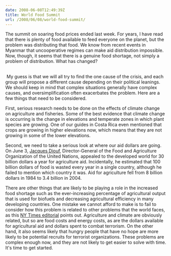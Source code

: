 ```yaml
---
date: 2008-06-08T12:49:39Z
title: World Food Summit
url: /2008/06/08/world-food-summit/
---
```


<p>The summit on soaring food prices ended last week. For years, I have read that there is plenty of food available to feed everyone on the planet, but the problem was distributing that food. We know from recent events in Myanmar that uncooperative regimes can make aid distribution impossible. Now, though, it seems that there is a genuine food shortage, not simply a problem of distribution. What has changed?</p>
<p><!--more--><br />
 My guess is that we will all try to find the one cause of the crisis, and each group will propose a different cause depending on their political leanings. We should keep in mind that complex situations generally have complex causes, and oversimplification often exacerbates the problem. Here are a few things that need to be considered.</p>
<p>First, serious research needs to be done on the effects of climate change on agriculture and fisheries. Some of the best evidence that climate change is occurring is the change in elevations and temperate zones in which plant species are growing. One of our guides in Costa Rica even mentioned that crops are growing in higher elevations now, which means that they are not growing in some of the lower elevations.</p>
<p>Second, we need to take a serious look at where our aid dollars are going. On June 3, <a title="The world only needs 30 billion dollars a year to eradicate the scourge of hunger" href="http://www.fao.org/newsroom/en/news/2008/1000853/index.html">Jacques Diouf</a>, Director-General of the Food and Agriculture Organization of the United Nations, appealed to the developed world for 30 billion dollars a year for agriculture aid. Incidentally, he estimated that 100 billion dollars of food is wasted every year in a single country, although he failed to mention which country it was. Aid for agriculture fell from 8 billion dollars in 1984 to 3.4 billion in 2004.</p>
<p>There are other things that are likely to be playing a role in the increased food shortage such as the ever-increasing percentage of agricultural output that is used for biofuels and decreasing agricultural efficiency in many developing countries. One mistake we cannot afford to make is to fail to consider how this problem is related to other problems that the world faces, as this <a href="http://www.nytimes.com/2008/06/09/opinion/09mon1.html?th&amp;emc=th" title="Editorial - Politics and Hunger - Editorial - NYTimes.com">NY Times editorial</a> points out. Agriculture and climate are obviously related, but so are food costs and energy costs, as are the dollars available for agricultural aid and dollars spent to combat terrorism. On the other hand, it also seems likely that hungry people that have no hope are more likely to be potential recruits for terrorist organizations. These problems are complex enough now, and they are not likely to get easier to solve with time. It's time to get started.</p>
